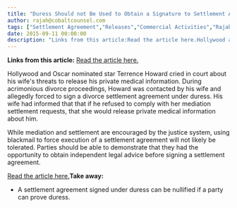 ```yaml
---
title: "Duress Should not Be Used to Obtain a Signature to Settlement Agreement"
author: rajah@cobaltcounsel.com
tags: ["Settlement Agreement","Releases","Commercial Activities","Rajah"]
date: 2015-09-11 00:00:00
description: "Links from this article:Read the article here.Hollywood and Oscar nominated star Terrence Howard cried in court about his wife's threats to release his..."
---
```


**Links from this article:**
[Read the article here.](http://www.inquisitr.com/2337467/terrence-howard-cries-in-court-says-wife-threatened-to-release-damaging-medical-information-to-usurp-divorce-settlement/)

Hollywood and Oscar nominated star Terrence Howard cried in court about his wife's threats to release his private medical information. During acrimonious divorce proceedings, Howard was contacted by his wife and allegedly forced to sign a divorce settlement agreement under duress. His wife had informed that that if he refused to comply with her mediation settlement requests, that she would release private medical information about him.

While mediation and settlement are encouraged by the justice system, using blackmail to force execution of a settlement agreement will not likely be tolerated. Parties should be able to demonstrate that they had the opportunity to obtain independent legal advice before signing a settlement agreement.

[Read the article here.](http://www.inquisitr.com/2337467/terrence-howard-cries-in-court-says-wife-threatened-to-release-damaging-medical-information-to-usurp-divorce-settlement/)**Take away:**
- A settlement agreement signed under duress can be nullified if a party can prove duress.